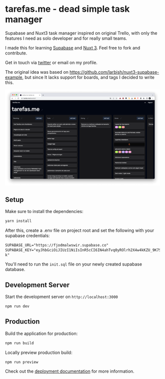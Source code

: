 # tarefas.me - dead simple task manager

Supabase and Nuxt3 task manager inspired on original Trello, with only the features I need as solo developer and for really small teams.

I made this for learning [Supabase](https://supabase.com) and [Nuxt 3](https://nuxt.com/docs/getting-started/introduction). Feel free to fork and contribute.

Get in touch via [twitter](https://twitter.com/jnettome) or email on my profile.

The original idea was based on https://github.com/larbish/nuxt3-supabase-example, but since It lacks support for boards, and tags I decided to write this.

![Screenshot of the board preview](/public/bgs/predark.png)


## Setup

Make sure to install the dependencies:

```bash
yarn install
```

After this, create a .env file on project root and set the following with your supabase credentials:

```
SUPABASE_URL="https://fjodmalwswir.supabase.co"
SUPABASE_KEY="eyJhbGciOiJIUzI1NiIsInR5cCI6IN4ahTvq0yROlrh2X4w4kKZU_9K7SFl-k"
```

You'll need to run the `init.sql` file on your newly created supabase database.

## Development Server

Start the development server on `http://localhost:3000`

```bash
npm run dev
```

## Production

Build the application for production:

```bash
npm run build
```

Locally preview production build:

```bash
npm run preview
```

Check out the [deployment documentation](https://nuxt.com/docs/getting-started/deployment) for more information.
